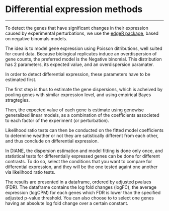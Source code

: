 # Differential expression methods

---

To detect the genes that have significant changes in their expression caused by experimental perturbations, we use the [edgeR package](http://bioconductor.org/packages/release/bioc/vignettes/edgeR/inst/doc/edgeRUsersGuide.pdf#section.2.10), based on negative binomals models.

The idea is to model gene expression using Poisson ditributions, well suited for count data. Because biological replicates induce an overdispersion of gene counts, the preferred model is the Negative binomial. This distribution has 2 parameters, its expected value, and an overdispersion paramater.

In order to detect differential expression, these parameters have to be estimated first.

The first step is thus to estimate the gene dispersions, which is acheived by pooling genes with similar expression level, and using empirical Bayes stragtegies.

Then, the expected value of each gene is estimate using genewise generalized linear models, as a combination of the coefficients associeted to each factor of the experiment (or perturbation).

Likelihood ratio tests can then be conducted on the fitted model coefficients to determine weather or not they are satistically different from each other, and thus conclude on differential expression.

In DIANE, the dispersion estimation and model fitting is done only once, and statistical tests for differentially expressed genes can be done for different contrasts.
To do so, select the conditions that you want to compare for differential expression, and they will be the one tested againt one another via likelihood ratio tests.

The results are presented in a dataframe, ordered by adjusted pvalues (FDR). The dataframe contains the log fold changes (logFC), the average expression (logCPM) for each genes which FDR is lower than the specified adjusted p-value threshold.
You can also choose to to select one genes having an absolute log fold change over a certain constant.